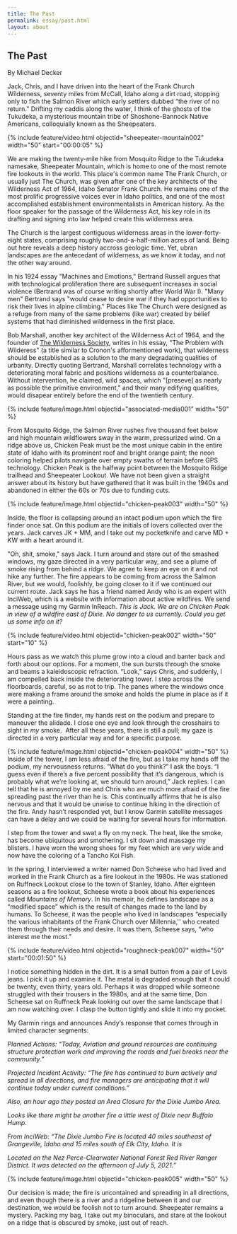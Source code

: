 ```yaml
---
title: The Past
permalink: essay/past.html
layout: about
---
```

<!-- Output copied to clipboard! -->

## The Past

By Michael Decker

Jack, Chris, and I have driven into the heart of the Frank Church Wilderness, seventy miles from McCall, Idaho along a dirt road, stopping only to fish the Salmon River which early settlers dubbed “the river of no return.” Drifting my caddis along the water, I think of the ghosts of the Tukudeka, a mysterious mountain tribe of Shoshone-Bannock Native Americans, colloquially known as the Sheepeaters. 

{% include feature/video.html objectid="sheepeater-mountain002" width="50" start="00:00:05" %}

We are making the twenty-mile hike from Mosquito Ridge to the Tukudeka namesake, Sheepeater Mountain, which is home to one of the most remote fire lookouts in the world. This place's common name The Frank Church, or usually just The Church, was given after one of the key architects of the Wilderness Act of 1964, Idaho Senator Frank Church. He remains one of the most prolific progressive voices ever in Idaho politics, and one of the most accomplished establishment environmentalists in American history. As the floor speaker for the passage of the Wilderness Act, his key role in its drafting and signing into law helped create this wilderness area. 

The Church is the largest contiguous wilderness areas in the lower-forty-eight states, comprising roughly two-and-a-half-million acres of land. Being out here reveals a deep history accross geologic time. Yet, ubran landscapes are the antecedant of wilderness, as we know it today, and not the other way around. 

In his 1924 essay "Machines and Emotions," Bertrand Russell argues that with technological proliferation there are subsequent increases in social violence (Bertrand was of course writing shortly after World War I). "Many men" Bertrand says "would cease to desire war if they had opportunities to risk their lives in alpine climbing." Places like The Church were designed as a refuge from many of the same problems (like war) created by belief systems that had diminished wilderness in the first place. 

Bob Marshall, another key architect of the Wilderness Act of 1964, and the founder of <a href="https://www.wilderness.org/">The Wilderness Society</a>, writes in his essay, "The Problem with Wilderess" (a title similar to Cronon's afformentioned work), that wilderness should be established as a solution to the many degradating qualities of urbanity. Directly quoting Bertrand, Marshall correlates technology with a deteriorating moral fabric and positions wilderness as a counterbalance. Without intervention, he claimed, wild spaces, which "[preseve] as nearly as possible the primitive environment," and their many edifying qualities, would disapear entirely before the end of the twentieth century. 

{% include feature/image.html objectid="associated-media001" width="50" %}

From Mosquito Ridge, the Salmon River rushes five thousand feet below and high mountain wildflowers sway in the warm, pressurized wind. On a ridge above us, Chicken Peak must be the most unique cabin in the entire state of Idaho with its prominent roof and bright orange paint; the neon coloring helped pilots navigate over empty swaths of terrain before GPS technology. Chicken Peak is the halfway point between the Mosquito Ridge trailhead and Sheepeater Lookout. We have not been given a straight answer about its history but have gathered that it was built in the 1940s and abandoned in either the 60s or 70s due to funding cuts. 

{% include feature/image.html objectid="chicken-peak003" width="50" %}

Inside, the floor is collapsing around an intact podium upon which the fire finder once sat. On this podium are the initials of lovers collected over the years. Jack carves JK + MM, and I take out my pocketknife and carve MD + KW with a heart around it. 

"Oh, shit, smoke," says Jack. I turn around and stare out of the smashed windows, my gaze directed in a very particular way, and see a plume of smoke rising from behind a ridge. We agree to keep an eye on it and not hike any further. The fire appears to be coming from across the Salmon River, but we would, foolishly, be going closer to it if we continued our current route. Jack says he has a friend named Andy who is an expert with InciWeb, which is a website with information about active wildfires. We send a message using my Garmin InReach. _This is Jack. We are on Chicken Peak in view of a wildfire east of Dixie. No danger to us currently. Could you get us some info on it?_

{% include feature/video.html objectid="chicken-peak002" width="50" start="10" %}

Hours pass as we watch this plume grow into a cloud and banter back and forth about our options. For a moment, the sun bursts through the smoke and beams a kaleidoscopic refraction. “Look,” says Chris, and suddenly, I am compelled back inside the deteriorating tower. I step across the floorboards, careful, so as not to trip. The panes where the windows once were making a frame around the smoke and holds the plume in place as if it were a painting. 

Standing at the fire finder, my hands rest on the podium and prepare to maneuver the alidade. I close one eye and look through the crosshairs to sight in _my_ smoke.  After all these years, there is still a pull; my gaze is directed in a very particular way and for a specific purpose. 

{% include feature/image.html objectid="chicken-peak004" width="50" %}
Inside of the tower, I am less afraid of the fire, but as I take my hands off the podium, my nervousness returns. “What do you think?” I ask the boys. “I guess even if there’s a five percent possibility that it’s dangerous, which is probably what we’re looking at, we should turn around,” Jack replies. I can tell that he is annoyed by me and Chris who are much more afraid of the fire spreading past the river than he is. Chis continually affirms that he is also nervous and that it would be unwise to continue hiking in the direction of the fire. Andy hasn’t responded yet, but I know Garmin satellite messages can have a delay and we could be waiting for several hours for information. 

I step from the tower and swat a fly on my neck. The heat, like the smoke, has become ubiquitous and smothering. I sit down and massage my blisters. I have worn the wrong shoes for my feet which are very wide and now have the coloring of a Tancho Koi Fish. 

In the spring, I interviewed a writer named Don Scheese who had lived and worked in the Frank Church as a fire lookout in the 1980s. He was stationed on Ruffneck Lookout close to the town of Stanley, Idaho. After eighteen seasons as a fire lookout, Scheese wrote a book about his experiences called _Mountains of Memory_. In his memoir, he defines landscape as a “modified space” which is the result of changes made to the land by humans. To Scheese, it was the people who lived in landscapes “especially the various inhabitants of the Frank Church over Millennia,'' who created them through their needs and desire. It was them, Scheese says, “who interest me the most.”

{% include feature/video.html objectid="roughneck-peak007" width="50" start="00:01:50" %}

I notice something hidden in the dirt. It is a small button from a pair of Levis jeans. I pick it up and examine it. The metal is degraded enough that it could be twenty, even thirty, years old. Perhaps it was dropped while someone struggled with their trousers in the 1980s, and at the same time, Don Scheese sat on Ruffneck Peak looking out over the same landscape that I am now watching over. I clasp the button tightly and slide it into my pocket. 

My Garmin rings and announces Andy’s response that comes through in limited character segments: 

_Planned Actions: “Today, Aviation and ground resources are continuing structure protection work and improving the roads and fuel breaks near the community.”_

_Projected Incident Activity: “The fire has continued to burn actively and spread in all directions, and fire managers are anticipating that it will continue today under current conditions.”_

_Also, an hour ago they posted an Area Closure for the Dixie Jumbo Area._

_Looks like there might be another fire a little west of Dixie near Buffalo Hump._

_From InciWeb: “The Dixie Jumbo Fire is located 40 miles southeast of Grangeville, Idaho and 15 miles south of Elk City, Idaho. It is_

_Located on the Nez Perce-Clearwater National Forest Red River Ranger District. It was detected on the afternoon of July 5, 2021.”_

{% include feature/image.html objectid="chicken-peak005" width="50" %}

Our decision is made; the fire is uncontained and spreading in all directions, and even though there is a river and a ridgeline between it and our destination, we would be foolish not to turn around. Sheepeater remains a mystery. Packing my bag, I take out my binoculars, and stare at the lookout on a ridge that is obscured by smoke, just out of reach. 
